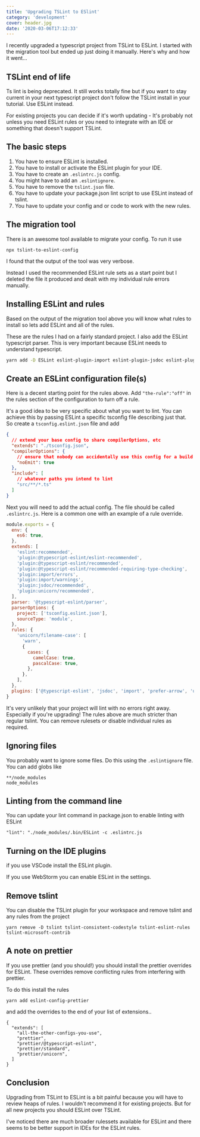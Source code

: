 ```yaml
---
title: 'Upgrading TSLint to ESlint'
category: 'development'
cover: header.jpg
date: '2020-03-06T17:12:33'
---
```


I recently upgraded a typescript project from TSLint to ESLint. I started with the migration tool but ended up just doing it manually. Here's why and how it went...

<!-- end excerpt -->

## TSLint end of life

Ts lint is being deprecated. It still works totally fine but if you want to stay current in your next typescript project don't follow the TSLint install in your tutorial. Use ESLint instead.

For existing projects you can decide if it's worth updating - It's probably not unless you need ESLint rules or you need to integrate with an IDE or something that doesn't support TSLint.

## The basic steps

1.  You have to ensure ESLint is installed.
2.  You have to install or activate the ESLint plugin for your IDE.
3.  You have to create an `.eslintrc.js` config.
4.  You might have to add an `.eslintignore`.
5.  You have to remove the `tslint.json` file.
6.  You have to update your package.json lint script to use ESLint instead of tslint.
7.  You have to update your config and or code to work with the new rules.

## The migration tool

There is an awesome tool available to migrate your config. To run it use

```
npx tslint-to-eslint-config
```

I found that the output of the tool was very verbose.

Instead I used the recommended ESLint rule sets as a start point but I deleted the file it produced and dealt with my individual rule errors manually.

## Installing ESLint and rules

Based on the output of the migration tool above you will know what rules to install so lets add ESLint and all of the rules.

These are the rules I had on a fairly standard project. I also add the ESLint typescript parser. This is very important because ESLint needs to understand typescript.

```bash
yarn add -D ESLint eslint-plugin-import eslint-plugin-jsdoc eslint-plugin-prefer-arrow eslint-plugin-unicorn @typescript-eslint/parser @typescript-eslint/eslint-plugin
```

## Create an ESLint configuration file(s)

Here is a decent starting point for the rules above. Add `"the-rule":"off"` in the rules section of the configuration to turn off a rule.

It's a good idea to be very specific about what you want to lint. You can achieve this by passing ESLint a specific tsconfig file describing just that. So create a `tsconfig.eslint.json` file and add

```json
{
  // extend your base config to share compilerOptions, etc
  "extends": "./tsconfig.json",
  "compilerOptions": {
    // ensure that nobody can accidentally use this config for a build
    "noEmit": true
  },
  "include": [
    // whatever paths you intend to lint
    "src/**/*.ts"
  ]
}
```

Next you will need to add the actual config. The file should be called `.eslintrc.js`. Here is a common one with an example of a rule override.

```js
module.exports = {
  env: {
    es6: true,
  },
  extends: [
    'eslint:recommended',
    'plugin:@typescript-eslint/eslint-recommended',
    'plugin:@typescript-eslint/recommended',
    'plugin:@typescript-eslint/recommended-requiring-type-checking',
    'plugin:import/errors',
    'plugin:import/warnings',
    'plugin:jsdoc/recommended',
    'plugin:unicorn/recommended',
  ],
  parser: '@typescript-eslint/parser',
  parserOptions: {
    project: ['tsconfig.eslint.json'],
    sourceType: 'module',
  },
  rules: {
    'unicorn/filename-case': [
      'warn',
      {
        cases: {
          camelCase: true,
          pascalCase: true,
        },
      },
    ],
  },
  plugins: ['@typescript-eslint', 'jsdoc', 'import', 'prefer-arrow', 'unicorn'],
}
```

It's very unlikely that your project will lint with no errors right away. Especially if you're upgrading! The rules above are much stricter than regular tslint. You can remove rulesets or disable individual rules as required.

## Ignoring files

You probably want to ignore some files. Do this using the `.eslintignore` file. You can add globs like

```
**/node_modules
node_modules
```

## Linting from the command line

You can update your lint command in package.json to enable linting with ESLint

```
"lint": "./node_modules/.bin/ESLint -c .eslintrc.js
```

## Turning on the IDE plugins

if you use VSCode install the ESLint plugin.

If you use WebStorm you can enable ESLint in the settings.

## Remove tslint

You can disable the TSLint plugin for your workspace and remove tslint and any rules from the project

```
yarn remove -D tslint tslint-consistent-codestyle tslint-eslint-rules tslint-microsoft-contrib
```

## A note on prettier

If you use prettier (and you should!) you should install the prettier overrides for ESLint. These overrides remove conflicting rules from interfering with prettier.

To do this install the rules

```
yarn add eslint-config-prettier
```

and add the overrides to the end of your list of extensions..

```
{
  "extends": [
    "all-the-other-configs-you-use",
    "prettier",
    "prettier/@typescript-eslint",
    "prettier/standard",
    "prettier/unicorn",
  ]
}
```

## Conclusion

Upgrading from TSLint to ESLint is a bit painful because you will have to review heaps of rules. I wouldn't recommend it for existing projects. But for all new projects you should ESLint over TSLint.

I've noticed there are much broader rulessets available for ESLint and there seems to be better support in IDEs for the ESLint rules.
